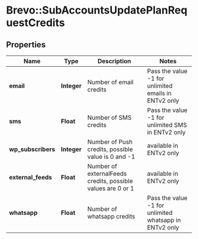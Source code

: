 # Brevo::SubAccountsUpdatePlanRequestCredits

## Properties
Name | Type | Description | Notes
------------ | ------------- | ------------- | -------------
**email** | **Integer** | Number of email credits | Pass the value -1 for unlimited emails in ENTv2 only | [optional] 
**sms** | **Float** | Number of SMS credits | Pass the value -1 for unlimited SMS in ENTv2 only | [optional] 
**wp_subscribers** | **Integer** | Number of Push credits, possible value is 0 and -1 | available in ENTv2 only | [optional] 
**external_feeds** | **Float** | Number of externalFeeds credits, possible values are 0 or 1 |available in ENTv2 only | [optional] 
**whatsapp** | **Float** | Number of whatsapp credits | Pass the value -1 for unlimited whatsapp in ENTv2 only | [optional] 


